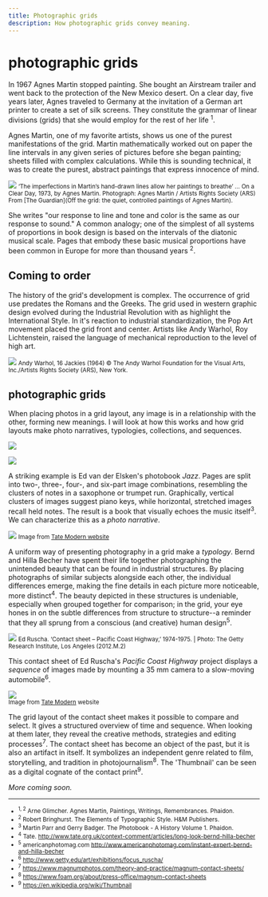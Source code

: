 ```yaml
---
title: Photographic grids
description: How photographic grids convey meaning.
---
```


# photographic grids

In 1967 Agnes Martin stopped painting. She bought an Airstream trailer and went back to the protection of the New Mexico desert. On a clear day, five years later, Agnes traveled to Germany at the invitation of a German art printer to create a set of silk screens. They constitute the grammar of linear divisions (grids) that she would employ for the rest of her life <sup>1</sup>.

Agnes Martin, one of my favorite artists, shows us one of the purest manifestations of the grid. Martin mathematically worked out on paper the line intervals in any given series of pictures before she began painting; sheets filled with complex calculations. While this is sounding technical, it was to create the purest, abstract paintings that express innocence of mind.

![](assets/agnes-martin.jpeg) <small> ‘The imperfections in Martin’s hand-drawn lines allow her paintings to breathe’ ... On a Clear Day, 1973, by Agnes Martin. Photograph: Agnes Martin / Artists Rights Society (ARS) From [The Guardian](Off the grid: the quiet, controlled paintings of Agnes Martin).</small>

She writes "our response to line and tone and color is the same as our response to sound." A common analogy; one of the simplest of all systems of proportions in book design is based on the intervals of the diatonic musical scale. Pages that embody these basic musical proportions have been common in Europe for more than thousand years <sup>2</sup>. 

## Coming to order

The history of the grid's development is complex. The occurrence of grid use predates the Romans and the Greeks. The grid used in western graphic design evolved during the Industrial Revolution with as highlight the International Style. In it's reaction to industrial standardization, the Pop Art movement placed the grid front and center. Artists like Andy Warhol, Roy Lichtenstein, raised the language of mechanical reproduction to the level of high art. 

![](assets/warhol-sixteen-jackies.jpg) <small>Andy Warhol, 16 Jackies (1964) © The Andy Warhol Foundation for the Visual Arts, Inc./Artists Rights Society (ARS), New York.</small>

## photographic grids

When placing photos in a grid layout, any image is in a relationship with the other, forming new meanings. I will look at how this works and how grid layouts make photo narratives, typologies, collections, and sequences. 

![](assets/JAZZ-ed-van-der-elsken-1.jpg)

![](assets/JAZZ-ed-van-der-elsken-2.jpg)

A striking example is Ed van der Elsken's photobook *Jazz*. Pages are split into two-, three-, four-, and six-part image combinations, resembling the clusters of notes in a saxophone or trumpet run. Graphically, vertical clusters of images suggest piano keys, while horizontal, stretched images recall held notes. The result is a book that visually echoes the music itself<sup>3</sup>. We can characterize this as a *photo narrative*.

![](assets/bechers.jpg)
<small>Image from [Tate Modern website](http://www.tate.org.uk/context-comment/articles/long-look-bernd-hilla-becher)</small>

A uniform way of presenting photography in a grid make a *typology*. Bernd and Hilla Becher have spent their life together photographing the unintended beauty that can be found in industrial structures. By placing photographs of similar subjects alongside each other, the individual differences emerge, making the fine details in each picture more noticeable, more distinct<sup>4</sup>. The beauty depicted in these structures is undeniable, especially when grouped together for comparison; in the grid, your eye hones in on the subtle differences from structure to structure--a reminder that they all sprung from a conscious (and creative) human design<sup>5</sup>. 

![](assets/ed-ruscha-pacific-coast-highway-1024x687.jpg)
<small>Ed Ruscha. ‘Contact sheet – Pacific Coast Highway,’ 1974-1975. | Photo: The Getty Research Institute, Los Angeles (2012.M.2)</small>

This contact sheet of Ed Ruscha's *Pacific Coast Highway* project displays a *sequence* of images made by mounting a 35 mm camera to a slow-moving automobile<sup>6</sup>.

![](assets/Contact-Sheet-from-The-Americans.jpg)
<br/><small>Image from [Tate Modern](http://www.tate.org.uk/art/artworks/frank-contact-sheet-from-the-americans-p79744) website</small>

The grid layout of the contact sheet makes it possible to compare and select. It gives a structured overview of time and sequence. When looking at them later, they reveal the creative methods, strategies and editing processes<sup>7</sup>. The contact sheet has become an object of the past, but it is also an artifact in itself. It symbolizes an independent genre related to film, storytelling, and tradition in photojournalism<sup>8</sup>. The 'Thumbnail' can be seen as a digital cognate of the contact print<sup>9</sup>.

*More coming soon.*


---
<small>

  * <sup>1, 2</sup> Arne Glimcher. Agnes Martin, Paintings, Writings, Remembrances. Phaidon.
  * <sup>2</sup> Robert Bringhurst. The Elements of Typographic Style. H&M Publishers.
  * <sup>3</sup> Martin Parr and Gerry Badger. The Photobook - A History Volume 1. Phaidon.
  * <sup>4</sup> Tate.  http://www.tate.org.uk/context-comment/articles/long-look-bernd-hilla-becher
  * <sup>5</sup> americanphotomag.com http://www.americanphotomag.com/instant-expert-bernd-and-hilla-becher
  * <sup>6</sup> http://www.getty.edu/art/exhibitions/focus_ruscha/
  * <sup>7</sup> https://www.magnumphotos.com/theory-and-practice/magnum-contact-sheets/
  * <sup>8</sup> https://www.foam.org/about/press-office/magnum-contact-sheets
  * <sup>9</sup> https://en.wikipedia.org/wiki/Thumbnail

</small>